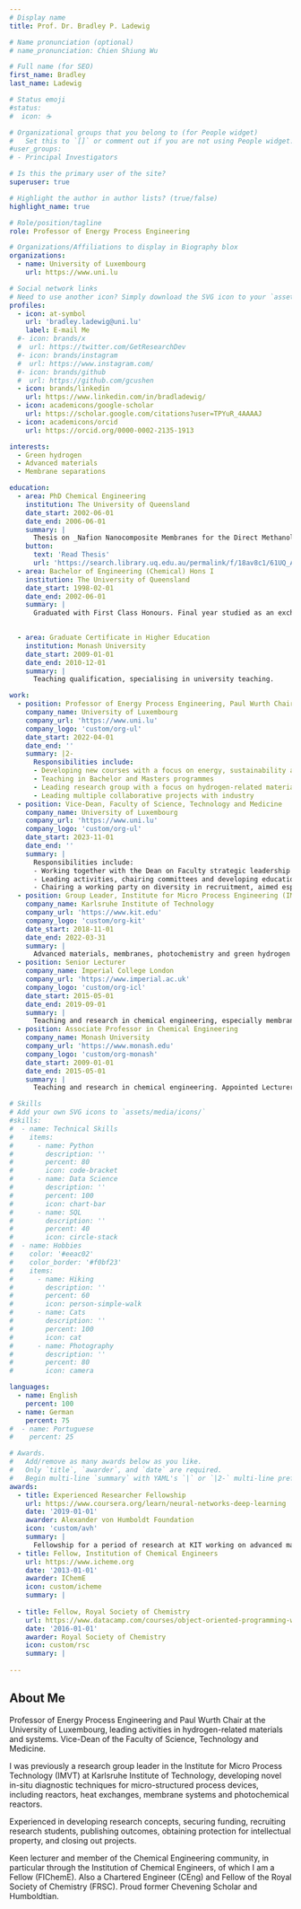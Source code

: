 ```yaml
---
# Display name
title: Prof. Dr. Bradley P. Ladewig

# Name pronunciation (optional)
# name_pronunciation: Chien Shiung Wu

# Full name (for SEO)
first_name: Bradley
last_name: Ladewig

# Status emoji
#status:
#  icon: ☕️

# Organizational groups that you belong to (for People widget)
#   Set this to `[]` or comment out if you are not using People widget.
#user_groups:
# - Principal Investigators

# Is this the primary user of the site?
superuser: true

# Highlight the author in author lists? (true/false)
highlight_name: true

# Role/position/tagline
role: Professor of Energy Process Engineering

# Organizations/Affiliations to display in Biography blox
organizations:
  - name: University of Luxembourg
    url: https://www.uni.lu

# Social network links
# Need to use another icon? Simply download the SVG icon to your `assets/media/icons/` folder.
profiles:
  - icon: at-symbol
    url: 'bradley.ladewig@uni.lu'
    label: E-mail Me
  #- icon: brands/x
  #  url: https://twitter.com/GetResearchDev
  #- icon: brands/instagram
  #  url: https://www.instagram.com/
  #- icon: brands/github
  #  url: https://github.com/gcushen
  - icon: brands/linkedin
    url: https://www.linkedin.com/in/bradladewig/
  - icon: academicons/google-scholar
    url: https://scholar.google.com/citations?user=TPYuR_4AAAAJ
  - icon: academicons/orcid
    url: https://orcid.org/0000-0002-2135-1913

interests:
  - Green hydrogen
  - Advanced materials
  - Membrane separations

education:
  - area: PhD Chemical Engineering
    institution: The University of Queensland
    date_start: 2002-06-01
    date_end: 2006-06-01
    summary: |
      Thesis on _Nafion Nanocomposite Membranes for the Direct Methanol Fuel Cell_. Supervised by Prof G.Q. Max Lu, Prof. Joe da Costa, Prof. Darren Martin. 
    button:
      text: 'Read Thesis'
      url: 'https://search.library.uq.edu.au/permalink/f/18av8c1/61UQ_ALMA2187353080003131'
  - area: Bachelor of Engineering (Chemical) Hons I
    institution: The University of Queensland
    date_start: 1998-02-01
    date_end: 2002-06-01
    summary: |
      Graduated with First Class Honours. Final year studied as an exchange student at Nottingham University.

      
  - area: Graduate Certificate in Higher Education
    institution: Monash University
    date_start: 2009-01-01
    date_end: 2010-12-01
    summary: |
      Teaching qualification, specialising in university teaching.

work:
  - position: Professor of Energy Process Engineering, Paul Wurth Chair
    company_name: University of Luxembourg
    company_url: 'https://www.uni.lu'
    company_logo: 'custom/org-ul'
    date_start: 2022-04-01
    date_end: ''
    summary: |2-
      Responsibilities include:
      - Developing new courses with a focus on energy, sustainability and hydrogen
      - Teaching in Bachelor and Masters programmes
      - Leading research group with a focus on hydrogen-related materials and systems
      - Leading multiple collaborative projects with industry
  - position: Vice-Dean, Faculty of Science, Technology and Medicine
    company_name: University of Luxembourg
    company_url: 'https://www.uni.lu'
    company_logo: 'custom/org-ul'
    date_start: 2023-11-01
    date_end: ''
    summary: |
      Responsibilities include:
      - Working together with the Dean on Faculty strategic leadership
      - Leading activities, chairing committees and developing education-focussed activities
      - Chairing a working party on diversity in recruitment, aimed especially at increasing diversity of the academic staff in the Faculty
  - position: Group Leader, Institute for Micro Process Engineering (IMVT)
    company_name: Karlsruhe Institute of Technology
    company_url: 'https://www.kit.edu'
    company_logo: 'custom/org-kit'
    date_start: 2018-11-01
    date_end: 2022-03-31
    summary: |
      Advanced materials, membranes, photochemistry and green hydrogen research. My initial period of work at KIT was supported by an Experienced Researcher Fellowship from the [Alexander von Humboldt Foundation.](https://www.humboldt-foundation.de)  
  - position: Senior Lecturer
    company_name: Imperial College London
    company_url: 'https://www.imperial.ac.uk'
    company_logo: 'custom/org-icl'
    date_start: 2015-05-01
    date_end: 2019-09-01
    summary: |
      Teaching and research in chemical engineering, especially membrane science and engineering. Taught the course "Nuclear Chemical Engineering" for several years. Co-launched the Barrer Centre.
  - position: Associate Professor in Chemical Engineering
    company_name: Monash University
    company_url: 'https://www.monash.edu'
    company_logo: 'custom/org-monash'
    date_start: 2009-01-01
    date_end: 2015-05-01
    summary: |
      Teaching and research in chemical engineering. Appointed Lecturer in 2009, promoted to Senior Lecturer in 2011 and Associate Professor in 2012.             

# Skills
# Add your own SVG icons to `assets/media/icons/`
#skills:
#  - name: Technical Skills
#    items:
#      - name: Python
#        description: ''
#        percent: 80
#        icon: code-bracket
#      - name: Data Science
#        description: ''
#        percent: 100
#        icon: chart-bar
#      - name: SQL
#        description: ''
#        percent: 40
#        icon: circle-stack
#  - name: Hobbies
#    color: '#eeac02'
#    color_border: '#f0bf23'
#    items:
#      - name: Hiking
#        description: ''
#        percent: 60
#        icon: person-simple-walk
#      - name: Cats
#        description: ''
#        percent: 100
#        icon: cat
#      - name: Photography
#        description: ''
#        percent: 80
#        icon: camera

languages:
  - name: English
    percent: 100
  - name: German
    percent: 75
#  - name: Portuguese
#    percent: 25

# Awards.
#   Add/remove as many awards below as you like.
#   Only `title`, `awarder`, and `date` are required.
#   Begin multi-line `summary` with YAML's `|` or `|2-` multi-line prefix and indent 2 spaces below.
awards:
  - title: Experienced Researcher Fellowship
    url: https://www.coursera.org/learn/neural-networks-deep-learning
    date: '2019-01-01'
    awarder: Alexander von Humboldt Foundation
    icon: 'custom/avh' 
    summary: |
      Fellowship for a period of research at KIT working on advanced materials and reactors with Prof. Dr. Roland Dittmeyer.
  - title: Fellow, Institution of Chemical Engineers
    url: https://www.icheme.org
    date: '2013-01-01'
    awarder: IChemE
    icon: custom/icheme
    summary: |
      
  - title: Fellow, Royal Society of Chemistry
    url: https://www.datacamp.com/courses/object-oriented-programming-with-s3-and-r6-in-r
    date: '2016-01-01'
    awarder: Royal Society of Chemistry
    icon: custom/rsc
    summary: |
      
---
```


## About Me

Professor of Energy Process Engineering and Paul Wurth Chair at the University of Luxembourg, leading activities in hydrogen-related materials and systems. Vice-Dean of the Faculty of Science, Technology and Medicine.

I was previously a research group leader in the Institute for Micro Process Technology (IMVT) at Karlsruhe Institute of Technology, developing novel in-situ diagnostic techniques for micro-structured process devices, including reactors, heat exchanges, membrane systems and photochemical reactors. 

Experienced in developing research concepts, securing funding, recruiting research students, publishing outcomes, obtaining protection for intellectual property, and closing out projects.

Keen lecturer and member of the Chemical Engineering community, in particular through the Institution of Chemical Engineers, of which I am a Fellow (FIChemE). Also a Chartered Engineer (CEng) and Fellow of the Royal Society of Chemistry (FRSC). Proud former Chevening Scholar and Humboldtian.
